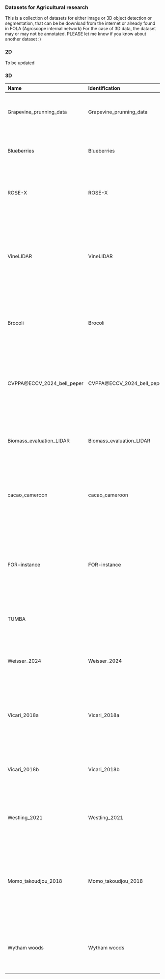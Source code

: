 ### Datasets for Agricultural research
This is a collection of datasets for either image or 3D object detection or segmentation, that can be be download from the internet or already found in FOLA (Agroscope internal network)
For the case of 3D data, the dataset may or may not be annotated.
PLEASE let me know if you know about another dataset :)

### 2D
To be updated

### 3D

| Name                       | Identification             | Class               | Paper                                                                                                                                                              | Authors                                                  |   Year | URL                                                                                   | URL2                                                                           | Equipment                                | Description                                                                                              | Modifications   | Status   |
|:---------------------------|:---------------------------|:--------------------|:-------------------------------------------------------------------------------------------------------------------------------------------------------------------|:---------------------------------------------------------|-------:|:--------------------------------------------------------------------------------------|:-------------------------------------------------------------------------------|:-----------------------------------------|:---------------------------------------------------------------------------------------------------------|:----------------|:---------|
| Grapevine_prunning_data    | Grapevine_prunning_data    | Bush - No leaves    | 3D Skeletonization of Complex Grapevines for Robotic Pruning                                                                                                       | Schneider et al                                          |   2023 | https://labs.ri.cmu.edu/aiira/resources/                                              | https://drive.google.com/drive/folders/1O_i01eBknf8hUb0zXSWHcSAw2sB1OJcz       | RGBD -  PointGrey CM3                    | Wine plants                                                                                              | None            | Raw      |
| Blueberries                | Blueberries                | Bush - With leaves  | 3D point cloud data to quantitatively characterize size and shape of shrub crops                                                                                   | Jiang                                                    |   2019 | https://doi.org/10.1038/s41438-019-0123-9                                             | https://figshare.com/s/2abb4eeadfda4103545b                                    | ZEB1 scanner                             | 47 bushes of raspberry plants with leaves                                                                | None            | Raw      |
| ROSE-X                     | ROSE-X                     | Bush - With leaves  | ROSE-X: an annotated data set for evaluation of 3D plant organ segmentation methods                                                                                | Dutagaci et al                                           |   2020 | https://plantmethods.biomedcentral.com/articles/10.1186/s13007-020-00573-w            |                                                                                | Siemens X-ray                            | Rose plants on 3D                                                                                        | None            | Raw      |
| VineLIDAR                  | VineLIDAR                  | Bush - With leaves  | High resolution LiDAR dataset acquired using UAV (unmanned aerial vehicle) over two vineyards and two years located in 'TomiÃ±o', Pontevedra, Spain                | VÃ©lez, S., Ariza-SentÃ­s, M., & Valente, J.              |   2023 | https://zenodo.org/records/8113105                                                    |                                                                                | DJI Zenmuse L1                           | High-resolution UAV-LiDAR vineyard dataset acquired over two years in northern Spain                     | None            | Raw      |
| Brocoli                    | Brocoli                    | Organ               | Image-based size estimation of broccoli heads under varying degrees of occlusion                                                                                   | Blok, P., van Henten, E., van Evert, F. and Kootstra, G. |   2021 | https://doi.org/10.1016/j.biosystemseng.2021.06.001                                   | https://git.wur.nl/blok012/sizecnn                                             | RGBD - Realsense D435                    | Brocoli heads for occlusion studies                                                                      | None            | Raw      |
| CVPPA@ECCV_2024_bell_peper | CVPPA@ECCV_2024_bell_peper | Organ               | Efficient and Accurate Transformer-Based 3D Shape Completion and Reconstruction of Fruits for Agricultural Robots                                                  | Magistri  et al                                          |   2024 | https://www.ipb.uni-bonn.de/data/shape_completion/index.html                          |                                                                                | RGBD - Realsense D435                    | Sweet peper rgb frames for reconstruction                                                                | None            | Raw      |
| Biomass_evaluation_LIDAR   | Biomass_evaluation_LIDAR   | Trees - No leaves   | Advancing Fine Branch Biomass Estimation with Lidar and Structural Models                                                                                          |                                                          |   2024 | https://github.com/VEZY/Biomass_evaluation_LiDAR                                      |                                                                                | Riegl VZ-400                             | Walnut trees without leaves                                                                              | None            | Raw      |
| cacao_cameroon             | cacao_cameroon             | Trees - With leaves | Terrestrial LiDAR point cloud dataset of cocoa trees grown in agroforestry systems in Cameroon                                                                     | Peynaud, E. and Momo, S.                                 |   2024 | https://doi.org/10.1016/j.dib.2024.110108                                             | https://dataverse.cirad.fr/dataset.xhtml?persistentId=doi:10.18167/DVN1/5HZB1F | Leica C10                                | Cocoa tree point clouds obtained by terrestrial Lidar scanning (TLS) in agroforestry systems in Cameroon | None            | Raw      |
| FOR-instance               | FOR-instance               | Trees - With leaves | FOR-instance (FOR-instance: a UAV laser scanning benchmark dataset for semantic and instance segmentation of individual trees)                                     | Puliti et al                                             |   2023 | https://arxiv.org/abs/2309.01279                                                      |                                                                                | Riegl - Multiple sensors                 | Trees datasets                                                                                           | None            | Raw      |
| TUMBA                      |                            | Trees - With leaves | Tumbarumba Wet Eucalypt Terrestrial LiDAR, 2022                                                                                                                    | Shaun et al                                              |   2022 | https://researchdata.edu.au/tumbarumba-wet-eucalypt-lidar-2022/2766669                |                                                                                | Riegl VZ-2000i Terrestrial Laser Scanner | Australian eucalyptus                                                                                    | None            | Raw      |
| Weisser_2024               | Weisser_2024               | Trees - With leaves | Manually labeled terrestrial laser scanning point clouds of individual trees for leaf-wood separation                                                              | Weisser et al                                            |   2024 | https://heidata.uni-heidelberg.de/dataset.xhtml?persistentId=doi:10.11588/data/UUMEDI | https://doi.org/10.11588/data/UUMEDI                                           | RIEGL VZ-400 TLSRIEGL VZ-400 TLS         | Forestry trees                                                                                           | None            | Raw      |
| Vicari_2018a               | Vicari_2018a               | Trees - With leaves | Leaf and wood classification framework for terrestrial LiDAR point clouds: Simulated data validation dataset                                                       | Vicari et al                                             |   2018 | https://zenodo.org/records/1324158                                                    |                                                                                | Simulation                               | Forestry trees                                                                                           | None            | Raw      |
| Vicari_2018b               | Vicari_2018b               | Trees - With leaves | Leaf and wood classification framework for terrestrial LiDAR point clouds: Field data validation dataset                                                           | Vicari et al                                             |   2018 | https://zenodo.org/records/1324156                                                    |                                                                                | Riegl VZ-400                             | Forestry trees                                                                                           | None            | Raw      |
| Westling_2021              | Westling_2021              | Trees - With leaves | Graph-based methods for analyzing orchard tree structure using noisy point cloud data                                                                              | Westling et al                                           |   2021 | https://data.mendeley.com/datasets/d6k5v2rmyx/1                                       |                                                                                | Multiple                                 | Agricultural trees                                                                                       | None            | Raw      |
| Momo_takoudjou_2018        | Momo_takoudjou_2018        | Trees - With leaves | Using terrestrial laser scanning data to estimate large tropical trees biomass and calibrate allometric models: a comparison with traditional destructive approach | Momo takoudjou et al                                     |   2018 | https://datadryad.org/stash/dataset/doi:10.5061/dryad.10hq7                           |                                                                                | Leica C10 Scanstation                    | tropical trees                                                                                           | None            | Raw      |
| Wytham woods               | Wytham woods               | Trees - With leaves | Virtual forest for radiative transfer modelling: realistic stand reconstruction from terrestrial LiDAR                                                             | Calders et al                                            |   2018 | https://bitbucket.org/tree_research/wytham_woods_3d_model/src/master/                 |                                                                                | RIEGL VZ-400                             | forestry trees                                                                                           | None            | Raw      |